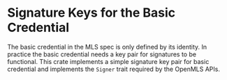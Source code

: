 # Signature Keys for the Basic Credential

The basic credential in the MLS spec is only defined by its identity.
In practice the basic credential needs a key pair for signatures to be functional.
This crate implements a simple signature key pair for basic credential and
implements the `Signer` trait required by the OpenMLS APIs.
